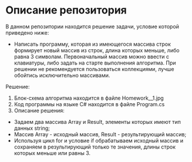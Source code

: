 # Описание репозитория

В данном репозитории находится решение задачи, условие которой приведено ниже:

* Написать программу, которая из имеющегося массива строк формирует новый массив из строк, длина которых меньше, либо равна 3 символам. Первоначальный массив можно ввести с клавиатуры, либо задать на старте выполнения алгоритма. При решении не рекомендуется пользоваться коллекциями, лучше обойтись исключительно массивами.

Решение:
1. Блок-схема алгоритма находится в файле Homework__1.jpg
2. Код программы на языке С# находится в файле Program.cs
3. Описание решения:
* Задаем два массива Array и Result, элементы которых имеют тип данных string;
* Массив Array - исходный массив, Result - результирующий массив;
* Используя цикл for и условие if обрабатываем исходный массив и сохраняем в результирующий только те значения, длины строк которых меньше или равны 3.